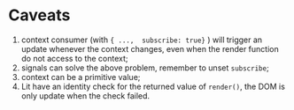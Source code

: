 # Caveats

1. context consumer (with `{ ...,  subscribe: true}` ) will trigger an update whenever the context changes, even when the render function do not access to the context;
2. signals can solve the above problem, remember to unset `subscribe`;
3. context can be a primitive value;
4. Lit have an identity check for the returned value of `render()`, the DOM is only update when the check failed. 